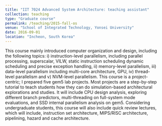 ```yaml
---
title: "IIT 7024 Advanced System Architecture: teaching assistant"
collection: teaching
type: "Graduate course"
permalink: /teaching/2015-fall-os
venue: "School of Integrated Technology, Yonsei University"
date: 2016-09-01
location: "Incheon, South Korea"
---
```


This course mainly introduced computer organization and design, including the following topics: i) instruction-level parallelism, including parallel processing, superscalar, VILW, static instruction scheduling dynamic scheduling and precise exception handling, ii) memory-level parallelism, iii) data-level parallelism including multi-core architecture, GPU, iv) thread-level parallelism and v) NVM-level parallelism. This course is a project-centric; I prepared five gem5 lab projects. Most projects are a step-by-step tutorial to teach students how they can do simulation-based architectural explorations and studies. It will include CPU design analysis, exploring different branch predictors, multi-threading on full-system mode evaluations, and SSD internal parallelism analysis on gem5. Considering undergraduate students, this course will also include quick review lectures, which will include, instruction set architecture, MIPS/RISC architecture, pipelining, hazard and cache architecture.
